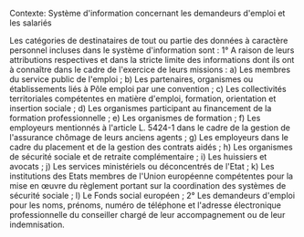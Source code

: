 Contexte: Système d'information concernant les demandeurs d'emploi et les salariés

Les catégories de destinataires de tout ou partie des données à caractère personnel incluses dans le système d'information sont : 1° A raison de leurs attributions respectives et dans la stricte limite des informations dont ils ont à connaître dans le cadre de l'exercice de leurs missions : a) Les membres du service public de l'emploi ; b) Les partenaires, organismes ou établissements liés à Pôle emploi par une convention ; c) Les collectivités territoriales compétentes en matière d'emploi, formation, orientation et insertion sociale ; d) Les organismes participant au financement de la formation professionnelle ; e) Les organismes de formation ; f) Les employeurs mentionnés à l'article L. 5424-1 dans le cadre de la gestion de l'assurance chômage de leurs anciens agents ; g) Les employeurs dans le cadre du placement et de la gestion des contrats aidés ; h) Les organismes de sécurité sociale et de retraite complémentaire ; i) Les huissiers et avocats ; j) Les services ministériels ou déconcentrés de l'Etat ; k) Les institutions des Etats membres de l'Union européenne compétentes pour la mise en œuvre du règlement portant sur la coordination des systèmes de sécurité sociale ; l) Le Fonds social européen ; 2° Les demandeurs d'emploi pour les noms, prénoms, numéro de téléphone et l'adresse électronique professionnelle du conseiller chargé de leur accompagnement ou de leur indemnisation.